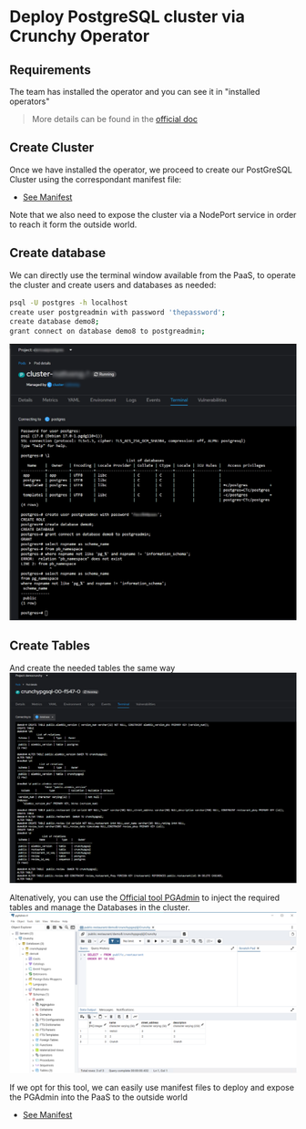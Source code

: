 # Deploy PostgreSQL cluster via Crunchy Operator

## Requirements

The team has installed the operator and you can see it in "installed operators"
> More details can be found in the [official doc](https://access.crunchydata.com/documentation/postgres-operator/latest)

## Create Cluster
Once we have installed the operator, we proceed to create our PostGreSQL Cluster using the correspondant manifest file: 
* [See Manifest](base/crunchy.yaml)

Note that we also need to expose the cluster via a NodePort service in order to reach it form the outside world.

## Create database
We can directly use the terminal window available from the PaaS, to operate the cluster and create users and databases as needed:
```bash
psql -U postgres -h localhost
create user postgreadmin with password 'thepassword';
create database demo8;
grant connect on database demo8 to postgreadmin;

```
![Creating db and users](cluster-crunchy-1_Terminal.png)

## Create Tables
And create the needed tables the same way
![Creating Tables](CrunchyDB_Tables.png)

Altenatively, you can use the [Official tool PGAdmin](https://www.pgadmin.org/download/) to inject the required tables and manage the Databases in the cluster.
![PGAdmin:crunchy](PGAdmin_crunchy.png)


If we opt for this tool, we can easily use manifest files to deploy and expose the PGAdmin into the PaaS to the outside world
* [See Manifest](base/pgadmincrunchy.yaml)

